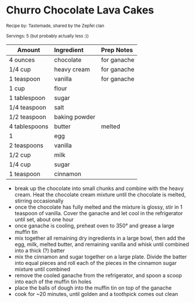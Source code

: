# Churro Chocolate Lava Cakes

<small>Recipe by: Tastemade, shared by the Zepfel clan</small>

<small>Servings: 5 (but probably actually less :))</small>

| Amount        | Ingredient    | Prep Notes  |
| ------------- | :------------ | :---------- |
| 4 ounces      | chocolate     | for ganache |
| 1/4 cup       | heavy cream   | for ganache |
| 1 teaspoon    | vanilla       | for ganache |
| 1 cup         | flour         |             |
| 1 tablespoon  | sugar         |             |
| 1/4 teaspoon  | salt          |             |
| 1/2 teaspoon  | baking powder |             |
| 4 tablespoons | butter        | melted      |
| 1             | egg           |             |
| 2 teaspoons   | vanilla       |             |
| 1/2 cup       | milk          |             |
| 1/4 cup       | sugar         |             |
| 1 teaspoon    | cinnamon      |             |

- break up the chocolate into small chunks and combine with the heavy cream. Heat the chocolate cream mixture until the chocolate is melted, stirring occasionally
- once the chocolate has fully melted and the mixture is glossy, stir in 1 teaspoon of vanilla. Cover the ganache and let cool in the refrigerator until set, about one hour
- once ganache is cooling, preheat oven to 350° and grease a large muffin tin
- mix together all remaining dry ingredients in a large bowl, then add the egg, milk, melted butter, and remaining vanilla and whisk until combined into a thick (?) batter
- mix the cinnamon and sugar together on a large plate. Divide the batter into equal pieces and roll each of the pieces in the cinnamon sugar mixture until combined
- remove the cooled ganache from the refrigerator, and spoon a scoop into each of the muffin tin holes
- place the balls of dough into the muffin tin on top of the ganache
- cook for ~20 minutes, until golden and a toothpick comes out clean

<!-- Tags:
- cake
- chocolate
- vegetarian
-->
